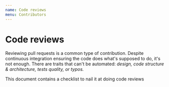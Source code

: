 ```yaml
---
name: Code reviews
menu: Contributors
---
```


# Code reviews

Reviewing pull requests is a common type of contribution.
Despite continuous integration ensuring the code does what's supposed to do,
it's not enough.
There are traits that can't be automated:
_design, code structure & architecture, tests quality, or typos._

This document contains a checklist to nail it at doing code reviews
